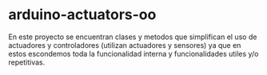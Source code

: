 # arduino-actuators-oo
En este proyecto se encuentran clases y metodos que simplifican el uso de actuadores y controladores (utilizan actuadores y sensores) ya que en estos escondemos toda la funcionalidad interna y funcionalidades utiles y/o repetitivas.
